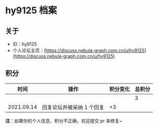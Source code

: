 # hy9125 档案

## 关于

- ID：hy9125
- 个人论坛主页：[https://discuss.nebula-graph.com.cn/u/hy9125](https://discuss.nebula-graph.com.cn/u/hy9125)

## 积分

| 时间 | 操作 | 积分变化 | 总积分  |
| --- | --- | --- | --- |
|  |  |  | 3 |
| 2021.09.14 | 回复论坛并被采纳 1 个回复 | +3 |  |

**注**：如果你的个人信息、积分不正确，欢迎提交 pr 来修复~